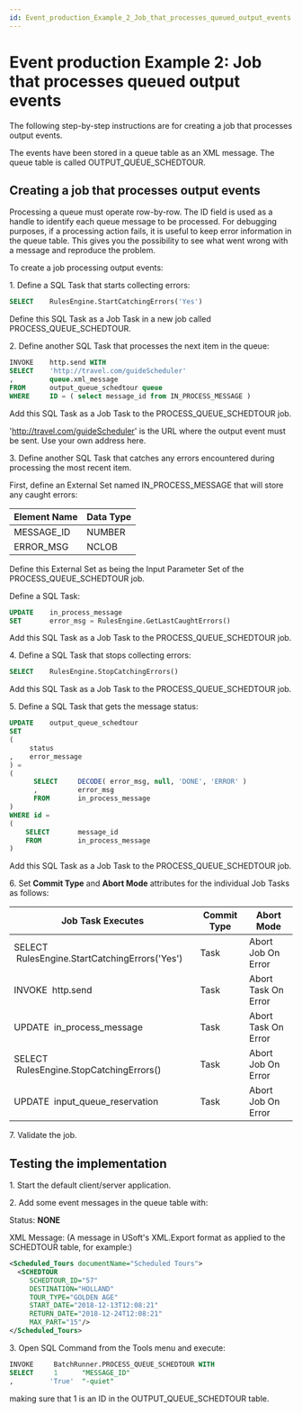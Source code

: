 ```yaml
---
id: Event_production_Example_2_Job_that_processes_queued_output_events
---
```


# Event production Example 2: Job that processes queued output events

The following step-by-step instructions are for creating a job that processes output events.

The events have been stored in a queue table as an XML message. The queue table is called OUTPUT_QUEUE_SCHEDTOUR.  

## Creating a job that processes output events

Processing a queue must operate row-by-row. The ID field is used as a handle to identify each queue message to be processed. For debugging purposes, if a processing action fails, it is useful to keep error information in the queue table. This gives you the possibility to see what went wrong with a message and reproduce the problem.

To create a job processing output events:

1. Define a SQL Task that starts collecting errors:

```sql
SELECT    RulesEngine.StartCatchingErrors('Yes')

```

Define this SQL Task as a Job Task in a new job called PROCESS_QUEUE_SCHEDTOUR.

2. Define another SQL Task that processes the next item in the queue:

```sql
INVOKE    http.send WITH
SELECT    'http://travel.com/guideScheduler'
,         queue.xml_message
FROM      output_queue_schedtour queue
WHERE     ID = ( select message_id from IN_PROCESS_MESSAGE )
```

Add this SQL Task as a Job Task to the PROCESS_QUEUE_SCHEDTOUR job.

'http://travel.com/guideScheduler' is the URL where the output event must be sent. Use your own address here.

3. Define another SQL Task that catches any errors encountered during processing the most recent item.

First, define an External Set named IN_PROCESS_MESSAGE that will store any caught errors:

|**Element Name**|**Data Type**|
|--------|--------|
|MESSAGE_ID|NUMBER  |
|ERROR_MSG|NCLOB   |



Define this External Set as being the Input Parameter Set of the PROCESS_QUEUE_SCHEDTOUR job.

Define a SQL Task:

```sql
UPDATE    in_process_message
SET       error_msg = RulesEngine.GetLastCaughtErrors()
```

Add this SQL Task as a Job Task to the PROCESS_QUEUE_SCHEDTOUR job.

4. Define a SQL Task that stops collecting errors:

```sql
SELECT    RulesEngine.StopCatchingErrors()

```

Add this SQL Task as a Job Task to the PROCESS_QUEUE_SCHEDTOUR job.

5. Define a SQL Task that gets the message status:

```sql
UPDATE    output_queue_schedtour
SET 
(   
     status
,    error_message
) = 
(
      SELECT     DECODE( error_msg, null, 'DONE', 'ERROR' )
      ,          error_msg
      FROM       in_process_message
)
WHERE id = 
(
    SELECT       message_id 
    FROM         in_process_message
)
```

Add this SQL Task as a Job Task to the PROCESS_QUEUE_SCHEDTOUR job.

6. Set **Commit Type** and **Abort Mode** attributes for the individual Job Tasks as follows:

|**Job Task Executes**|**Commit Type**|**Abort Mode**|
|--------|--------|--------|
|SELECT  RulesEngine.StartCatchingErrors('Yes')|Task    |Abort Job On Error|
|INVOKE  http.send|Task    |Abort Task On Error|
|UPDATE  in_process_message|Task    |Abort Task On Error|
|SELECT  RulesEngine.StopCatchingErrors()|Task    |Abort Job On Error|
|UPDATE  input_queue_reservation|Task    |Abort Job On Error|



7. Validate the job.

## Testing the implementation

1. Start the default client/server application.

2. Add some event messages in the queue table with:

Status: **NONE**

XML Message: (A message in USoft's XML.Export format as applied to the SCHEDTOUR table, for example:)

```xml
<Scheduled_Tours documentName="Scheduled Tours">
  <SCHEDTOUR 
     SCHEDTOUR_ID="57" 
     DESTINATION="HOLLAND" 
     TOUR_TYPE="GOLDEN AGE" 
     START_DATE="2018-12-13T12:08:21" 
     RETURN_DATE="2018-12-24T12:08:21" 
     MAX_PART="15"/>
</Scheduled_Tours>

```

3. Open SQL Command from the Tools menu and execute:

```sql
INVOKE     BatchRunner.PROCESS_QUEUE_SCHEDTOUR WITH 
SELECT     1      "MESSAGE_ID"
,         'True'  "-quiet"
```

making sure that 1 is an ID in the OUTPUT_QUEUE_SCHEDTOUR table.